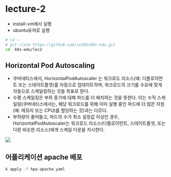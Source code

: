 # lecture-2
- install-vm에서 실행 
- ubuntu유저로  실행   
```sh
# cd ~
# git clone https://github.com/io203/k8s-edu.git
cd  k8s-edu/lec2
```

## Horizontal Pod Autoscaling
- 쿠버네티스에서, HorizontalPodAutoscaler 는 워크로드 리소스(예: 디플로이먼트 또는 스테이트풀셋)를 자동으로 업데이트하며, 워크로드의 크기를 수요에 맞게 자동으로 스케일링하는 것을 목표로 한다.
- 수평 스케일링은 부하 증가에 대해 파드를 더 배치하는 것을 뜻한다. 이는 수직 스케일링(쿠버네티스에서는, 해당 워크로드를 위해 이미 실행 중인 파드에 더 많은 자원(예: 메모리 또는 CPU)를 할당하는 것)과는 다르다.
- 부하량이 줄어들고, 파드의 수가 최소 설정값 이상인 경우, HorizontalPodAutoscaler는 워크로드 리소스(디플로이먼트, 스테이트풀셋, 또는 다른 비슷한 리소스)에게 스케일 다운을 지시한다.

<image src="images/hpa.png" />

## 어플리케이션 apache 배포
```sh 
k apply -f hpa-apache.yaml

```